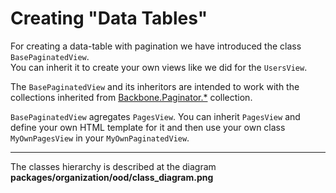 # Creating "Data Tables"

For creating a data-table with pagination we have introduced the class `BasePaginatedView`.  
You can inherit it to create your own views like we did for the `UsersView`.  

The `BasePaginatedView` and its inheritors are intended to work with the collections inherited from [Backbone.Paginator.*](https://github.com/addyosmani/backbone.paginator/) collection.

`BasePaginatedView` agregates `PagesView`. You can inherit `PagesView` and define your own HTML template for it and then use your own class `MyOwnPagesView` in your `MyOwnPaginatedView`.

---

The classes hierarchy is described at the diagram **packages/organization/ood/class_diagram.png**